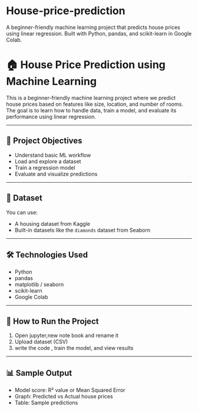 # House-price-prediction
A beginner-friendly machine learning project that predicts house prices using linear regression. Built with Python, pandas, and scikit-learn in Google Colab.
# 🏠 House Price Prediction using Machine Learning

This is a beginner-friendly machine learning project where we predict house prices based on features like size, location, and number of rooms. The goal is to learn how to handle data, train a model, and evaluate its performance using linear regression.

---

## 📌 Project Objectives

- Understand basic ML workflow
- Load and explore a dataset
- Train a regression model
- Evaluate and visualize predictions

---

## 📁 Dataset

You can use:
- A housing dataset from Kaggle
- Built-in datasets like the `diamonds` dataset from Seaborn

---

## 🛠️ Technologies Used

- Python
- pandas
- matplotlib / seaborn
- scikit-learn
- Google Colab

---

## 🚀 How to Run the Project

1. Open jupyter,new note book and rename it
2. Upload  dataset (CSV) 
3. write the code , train the model, and view results

---

## 📊 Sample Output

- Model score: R² value or Mean Squared Error
- Graph: Predicted vs Actual house prices
- Table: Sample predictions



